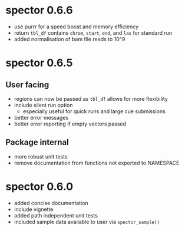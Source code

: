 # spector 0.6.6

* use purrr for a speed boost and memory efficiency 
* return `tbl_df` contains `chrom`, `start`, `end`, and `las`  for standard run
* added normalisation of bam file reads to 10^9

# spector 0.6.5

## User facing
* regions can now be passed as `tbl_df` allows for more flexibility
* include silent run option
  * especially useful for quick runs and large cue submissions
* better error messages
* better error reporting if empty vectors passed 

## Package internal

* more robust unit tests
* remove documentation from functions not exported to NAMESPACE

# spector 0.6.0

* added concise documentation
* include vignette
* added path independent unit tests
* included sample data available to user via `spector_sample()`